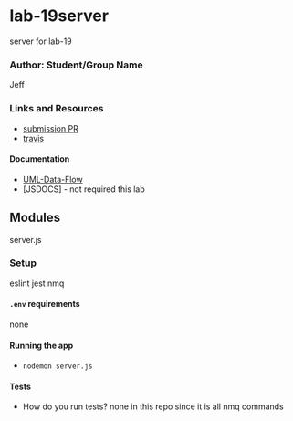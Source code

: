 # lab-19server
server for lab-19

### Author: Student/Group Name
Jeff

### Links and Resources
* [submission PR](https://github.com/jeff-401-js/lab-19server/pull/1)
* [travis](https://www.travis-ci.com/jeff-401-js/lab-19server)

#### Documentation
* [UML-Data-Flow](https://photos.app.goo.gl/DjoR95g4THdKPHBE9)
* [JSDOCS] - not required this lab

## Modules
server.js

### Setup
eslint
jest
nmq

#### `.env` requirements
none

#### Running the app
* `nodemon server.js`

#### Tests
* How do you run tests?
none in this repo since it is all nmq commands
